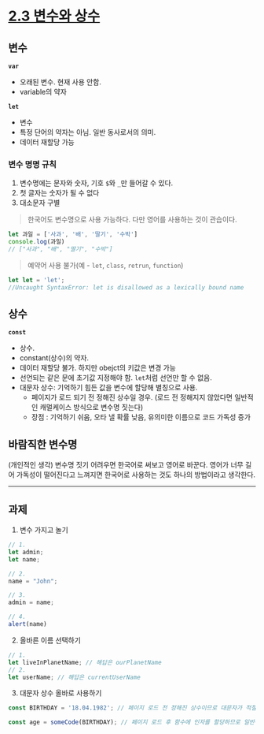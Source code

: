 # [2.3 변수와 상수](https://ko.javascript.info/variables)

## 변수
**`var`**
* 오래된 변수. 현재 사용 안함. 
* variable의 약자<br/>

**`let`**
* 변수
* 특정 단어의 약자는 아님. 일반 동사로서의 의미.
* 데이터 재할당 가능

### 변수 명명 규칙
1. 변수명에는 문자와 숫자, 기호 `$`와 `_`만 들어갈 수 있다.
2. 첫 글자는 숫자가 될 수 없다
3. 대소문자 구별

> 한국어도 변수명으로 사용 가능하다. 다만 영어를 사용하는 것이 관습이다.
```javascript
let 과일 = ['사과', '배', '딸기', '수박']
console.log(과일) 
// ["사과", "배", "딸기", "수박"]
```

> 예약어 사용 불가(예 - `let`, `class`, `retrun`, `function`)

```javascript
let let = 'let';
//Uncaught SyntaxError: let is disallowed as a lexically bound name
```

## 상수
**`const`**
* 상수. 
* constant(상수)의 약자.
* 데이터 재할당 불가. 하지만 obejct의 키값은 변경 가능
* 선언되는 같은 문에 초기값 지정해야 함. `let`처럼 선언만 할 수 없음.
* 대문자 상수: 기억하기 힘든 값을 변수에 할당해 별칭으로 사용.
  * 페이지가 로드 되기 전 정해진 상수일 경우. (로드 전 정해지지 않았다면 일반적인 캐멀케이스 방식으로 변수명 짓는다)
  * 장점 : 기억하기 쉬움, 오타 낼 확률 낮음, 유의미한 이름으로 코드 가독성 증가


## 바람직한 변수명
(개인적인 생각) 변수명 짓기 어려우면 한국어로 써보고 영어로 바꾼다. 영어가 너무 길어 가독성이 떨어진다고 느껴지면 한국어로 사용하는 것도 하나의 방법이라고 생각한다. 

<hr/>

## 과제
1. 변수 가지고 놀기
```javascript
// 1. 
let admin;
let name;

// 2. 
name = "John";

// 3.
admin = name;

// 4. 
alert(name)
```

2. 올바른 이름 선택하기
```javascript
// 1. 
let liveInPlanetName; // 해답은 ourPlanetName
// 2. 
let userName; // 해답은 currentUserName
```

3. 대문자 상수 올바로 사용하기
```javascript
const BIRTHDAY = '18.04.1982'; // 페이지 로드 전 정해진 상수이므로 대문자가 적절

const age = someCode(BIRTHDAY); // 페이지 로드 후 함수에 인자를 할당하므로 일반적인 변수명이 적절
```


